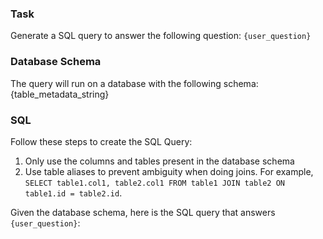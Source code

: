 ### Task
Generate a SQL query to answer the following question:
`{user_question}`

### Database Schema
The query will run on a database with the following schema:
{table_metadata_string}

### SQL
Follow these steps to create the SQL Query:
1. Only use the columns and tables present in the database schema
2. Use table aliases to prevent ambiguity when doing joins. For example, `SELECT table1.col1, table2.col1 FROM table1 JOIN table2 ON table1.id = table2.id`.

Given the database schema, here is the SQL query that answers `{user_question}`:
```sql